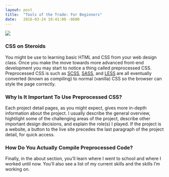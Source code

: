 ```yaml
---
layout: post
title:  "Tools of the Trade: For Beginners"
date:   2016-03-24 19:41:00 -0600
---
```

<div class="">
	<img src="../../../../../img/new-website.gif">
</div>

<h3 class="large-padding-bottom-3x medium-padding-bottom-2x small-padding-bottom-3x">CSS on Steroids</h3>
<div class="large-padding-top-16x medium-padding-top-12x small-padding-top-15x large-padding-bottom-16x medium-padding-bottom-12x small-padding-bottom-15x">
You might be use to learning basic HTML and CSS from your web design class. Once you make the move towards more advanced front-end development you may start to notice a thing called preprocessed CSS. Preprocessed CSS is such as <a href="http://sass-lang.com/documentation/file.SCSS_FOR_SASS_USERS.html">SCSS</a>, <a href="http://sass-lang.com/">SASS</a>, and <a href="http://lesscss.org/">LESS</a> are all eventually converted (known as compiling) to normal (vanilla) CSS so the browser can style the page correctly. 
</div>

<h3 class="large-padding-bottom-3x medium-padding-bottom-2x small-padding-bottom-3x">Why Is It Important To Use Preprocessed CSS?</h3>
<div class="large-padding-bottom-16x medium-padding-bottom-12x small-padding-bottom-15x">
Each project detail pages, as you might expect, gives more in-depth information about the project. I usually describe the general overview, hightlight some of the challenging areas of the project, describe other important design decisions, and explain the role(s) I played. If the project is a website, a button to the live site precedes the last paragraph of the project detail, for quick access.
</div>

<h3 class="large-padding-bottom-3x medium-padding-bottom-2x small-padding-bottom-3x">How Do You Actually Compile Preprocessed Code?</h3>
<div>
Finally, in the about section, you’ll learn where I went to school and where I worked until now. You’ll also see a list of my current skills and the skills I’m working on.
</div>